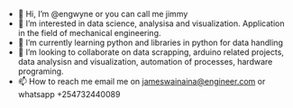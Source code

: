 - 👋 Hi, I’m @engwyne or you can call me jimmy
- 👀 I’m interested in data science, analysisa and visualization. Application in the field of mechanical engineering. 
- 🌱 I’m currently learning python and libraries in python for data handling
-  💞️ I’m looking to collaborate on data scrapping, arduino related projects, data analysisn and visualization, automation of processes, hardware programing.
- 📫 How to reach me email me on jameswainaina@engineer.com or whatsapp +254732440089

<!---
engwyne/engwyne is a ✨ special ✨ repository because its `README.md` (this file) appears on your GitHub profile.
You can click the Preview link to take a look at your changes.
--->
